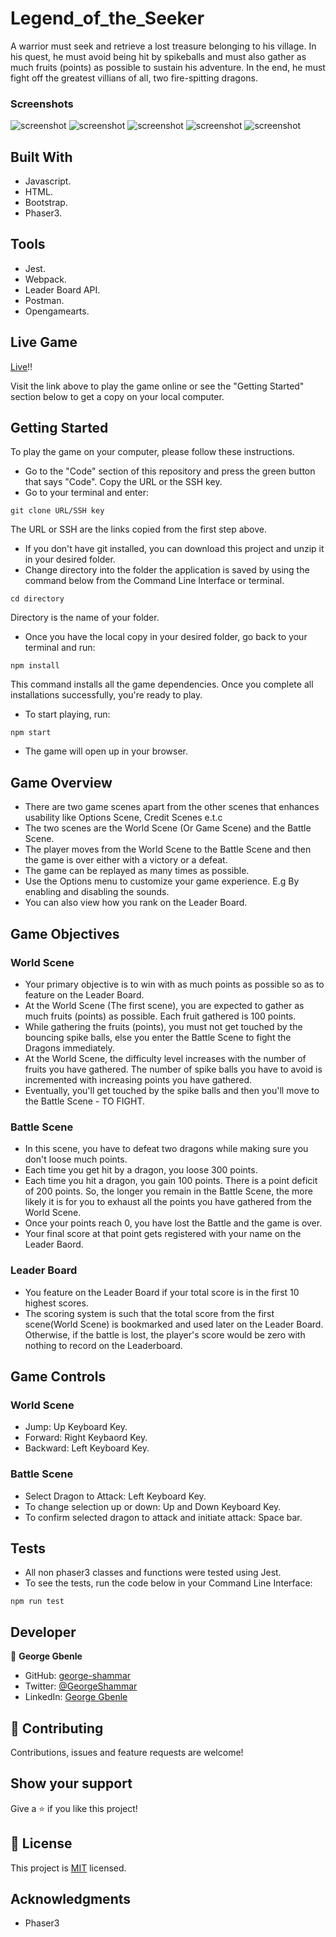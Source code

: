 # Legend_of_the_Seeker
A warrior must seek and retrieve a lost treasure belonging to his village. In his quest, he must avoid being hit by spikeballs and must also gather as much fruits (points) as possible to sustain his adventure. In the end, he must fight off the greatest villians of all, two fire-spitting dragons.

### Screenshots
![screenshot](./menu.png)
![screenshot](./world.png)
![screenshot](./battle.png)
![screenshot](./gameover.png)
![screenshot](./instructions.png)

## Built With
- Javascript.
- HTML.
- Bootstrap.
- Phaser3.

## Tools
- Jest.
- Webpack.
- Leader Board API.
- Postman.
- Opengamearts.

## Live Game
[Live](https://george-shammar.github.io/Legend_of_the_Seeker/)!!

Visit the link above to play the game online or see the "Getting Started" section below to get a copy on your local computer.

## Getting Started

To play the game on your computer, please follow these instructions.

- Go to the "Code" section of this repository and press the green button that says "Code". Copy the URL or the SSH key.
- Go to your terminal and enter:
```
git clone URL/SSH key
```

The URL or SSH are the links copied from the first step above.

- If you don't have git installed, you can download this project and unzip it in your desired folder.
- Change directory into the folder the application is saved by using the command below from the Command Line Interface or terminal.
```
cd directory
```
Directory is the name of your folder.

- Once you have the local copy in your desired folder, go back to your terminal and run:
```
npm install
```
This command installs all the game dependencies. Once you complete all installations successfully, you're ready to play.

- To start playing, run:
```
npm start
```
- The game will open up in your browser.

## Game Overview

- There are two game scenes apart from the other scenes that enhances usability like Options Scene, Credit Scenes e.t.c
- The two scenes are the World Scene (Or Game Scene) and the Battle Scene.
- The player moves from the World Scene to the Battle Scene and then the game is over either with a victory or a defeat.
- The game can be replayed as many times as possible.
- Use the Options menu to customize your game experience. E.g By enabling and disabling the sounds.
- You can also view how you rank on the Leader Board.

## Game Objectives

### World Scene
- Your primary objective is to win with as much points as possible so as to feature on the Leader Board.
- At the World Scene (The first scene), you are expected to gather as much fruits (points) as possible. Each fruit gathered is 100 points.
- While gathering the fruits (points), you must not get touched by the bouncing spike balls, else you enter the Battle Scene to fight the Dragons immediately.
- At the World Scene, the difficulty level increases with the number of fruits you have gathered. The number of spike balls you have to avoid is incremented with increasing points you have gathered.
- Eventually, you'll get touched by the spike balls and then you'll move to the Battle Scene - TO FIGHT.

### Battle Scene
- In this scene, you have to defeat two dragons while making sure you don't loose much points.
- Each time you get hit by a dragon, you loose 300 points.
- Each time you hit a dragon, you gain 100 points. There is a point deficit of 200 points. So, the longer you remain in the Battle Scene, the more likely it is for you to exhaust all the points you have gathered from the World Scene.
- Once your points reach 0, you have lost the Battle and the game is over.
- Your final score at that point gets registered with your name on the Leader Baord.

### Leader Board
- You feature on the Leader Board if your total score is in the first 10 highest scores.
- The scoring system is such that the total score from the first scene(World Scene) is bookmarked and used later on the Leader Board. Otherwise, if the battle is lost, the player's score would be zero with nothing to record on the Leaderboard.

## Game Controls

### World Scene
- Jump: Up Keyboard Key.
- Forward: Right Keybaord Key.
- Backward: Left Keyboard Key.

### Battle Scene
- Select Dragon to Attack: Left Keyboard Key.
- To change selection up or down: Up and Down Keyboard Key.
- To confirm selected dragon to attack and initiate attack: Space bar.

## Tests
- All non phaser3 classes and functions were tested using Jest.
- To see the tests, run the code below in your Command Line Interface:
```
npm run test
```
## Developer

👤 **George Gbenle**

- GitHub: [george-shammar](https://github.com/george-shammar)
- Twitter: [@GeorgeShammar](https://twitter.com/GeorgeShammar)
- LinkedIn: [George Gbenle](https://www.linkedin.com/in/georgegbenle/)

## 🤝 Contributing

Contributions, issues and feature requests are welcome!

## Show your support

Give a ⭐️ if you like this project!

## 📝 License

This project is [MIT](LICENSE) licensed.

## Acknowledgments
- Phaser3
